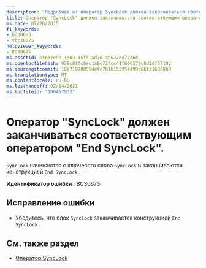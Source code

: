 ```yaml
---
description: 'Подробнее о: оператор SyncLock должен заканчиваться соответствующим оператором End SyncLock'
title: Оператор "SyncLock" должен заканчиваться соответствующим оператором "End SyncLock".
ms.date: 07/20/2015
f1_keywords:
- bc30675
- vbc30675
helpviewer_keywords:
- BC30675
ms.assetid: bf687e99-1503-45fe-ad70-ad622ee7746e
ms.openlocfilehash: 958c8ffc8ec1a8e734cc41f606579c6d2df57192
ms.sourcegitcommit: 10e719780594efc781b15295e499c66f316068b8
ms.translationtype: MT
ms.contentlocale: ru-RU
ms.lasthandoff: 02/14/2021
ms.locfileid: "100457932"
---
```

# <a name="synclock-statement-must-end-with-a-matching-end-synclock"></a>Оператор "SyncLock" должен заканчиваться соответствующим оператором "End SyncLock".

`SyncLock` начинаются с ключевого слова `SyncLock` и заканчиваются конструкцией `End SyncLock` .  
  
 **Идентификатор ошибки** : BC30675  
  
## <a name="to-correct-this-error"></a>Исправление ошибки  
  
- Убедитесь, что блок `SyncLock` заканчивается конструкцией `End SyncLock` .  
  
## <a name="see-also"></a>См. также раздел

- [Оператор SyncLock](../language-reference/statements/synclock-statement.md)
